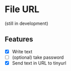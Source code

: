 # File URL

(still in development)

## Features
- [x] Write text
- [ ] (optional) take password
- [x] Send text in URL to tinyurl